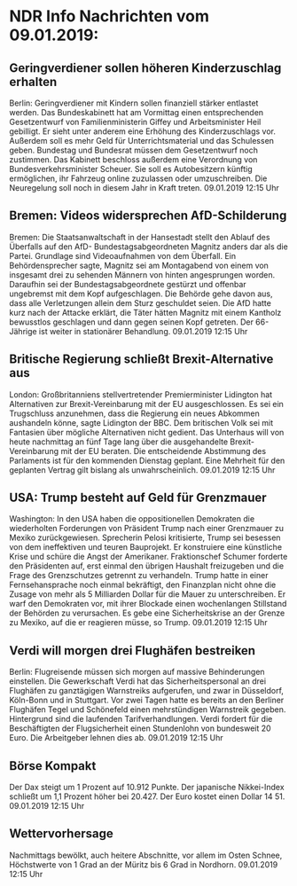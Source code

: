 # NDR Info Nachrichten vom 09.01.2019:


## Geringverdiener sollen höheren Kinderzuschlag erhalten
Berlin: Geringverdiener mit Kindern sollen finanziell stärker entlastet werden. Das Bundeskabinett hat am Vormittag einen entsprechenden Gesetzentwurf von Familienministerin Giffey und Arbeitsminister Heil gebilligt. Er sieht unter anderem eine Erhöhung des Kinderzuschlags vor. Außerdem soll es mehr Geld für Unterrichtsmaterial und das Schulessen geben. Bundestag und Bundesrat müssen dem Gesetzentwurf noch zustimmen. Das Kabinett beschloss außerdem eine Verordnung von Bundesverkehrsminister Scheuer. Sie soll es Autobesitzern künftig ermöglichen, ihr Fahrzeug online zuzulassen oder umzuschreiben. Die Neuregelung soll noch in diesem Jahr in Kraft treten. 09.01.2019 12:15 Uhr 

## Bremen: Videos widersprechen AfD-Schilderung
Bremen: Die Staatsanwaltschaft in der Hansestadt stellt den Ablauf des Überfalls auf den AfD- Bundestagsabgeordneten Magnitz anders dar als die Partei. Grundlage sind Videoaufnahmen von dem Überfall. Ein Behördensprecher sagte, Magnitz sei am Montagabend von einem von insgesamt drei zu sehenden Männern von hinten angesprungen worden. Daraufhin sei der Bundestagsabgeordnete gestürzt und offenbar ungebremst mit dem Kopf aufgeschlagen. Die Behörde gehe davon aus, dass alle Verletzungen allein dem Sturz geschuldet seien. Die AfD hatte kurz nach der Attacke erklärt, die Täter hätten Magnitz mit einem Kantholz bewusstlos geschlagen und dann gegen seinen Kopf getreten. Der 66-Jährige ist weiter in stationärer Behandlung. 09.01.2019 12:15 Uhr 

## Britische Regierung schließt Brexit-Alternative aus
London:   Großbritanniens stellvertretender Premierminister Lidington hat Alternativen zur Brexit-Vereinbarung mit der EU ausgeschlossen. Es sei ein Trugschluss anzunehmen, dass die Regierung ein neues Abkommen aushandeln könne, sagte Lidington der BBC. Dem britischen Volk sei mit Fantasien über mögliche Alternativen nicht gedient. Das Unterhaus will von heute nachmittag an fünf Tage lang über die ausgehandelte Brexit-Vereinbarung mit der EU beraten. Die entscheidende Abstimmung des Parlaments ist für den kommenden Dienstag geplant. Eine Mehrheit für den geplanten Vertrag gilt bislang als unwahrscheinlich. 09.01.2019 12:15 Uhr 

## USA: Trump besteht auf Geld für Grenzmauer
Washington: In den USA haben die oppositionellen Demokraten die wiederholten Forderungen von Präsident Trump nach einer Grenzmauer zu Mexiko zurückgewiesen. Sprecherin Pelosi kritisierte, Trump sei besessen von dem ineffektiven und teuren Bauprojekt. Er konstruiere eine künstliche Krise und schüre die Angst der Amerikaner. Fraktionschef Schumer forderte den Präsidenten auf, erst einmal den übrigen Haushalt freizugeben und die Frage des Grenzschutzes getrennt zu verhandeln. Trump hatte in einer Fernsehansprache noch einmal bekräftigt, den Finanzplan nicht ohne die Zusage von mehr als 5 Milliarden Dollar für die Mauer zu unterschreiben. Er warf den Demokraten vor, mit ihrer Blockade einen wochenlangen Stillstand der Behörden zu verursachen. Es gebe eine Sicherheitskrise an der Grenze zu Mexiko, auf die er reagieren müsse, so Trump. 09.01.2019 12:15 Uhr 

## Verdi will morgen drei Flughäfen bestreiken
Berlin: Flugreisende müssen sich morgen auf massive Behinderungen einstellen. Die Gewerkschaft Verdi hat das Sicherheitspersonal an drei Flughäfen zu ganztägigen Warnstreiks aufgerufen, und zwar in Düsseldorf, Köln-Bonn und in Stuttgart. Vor zwei Tagen hatte es bereits an den Berliner Flughäfen Tegel und Schönefeld einen mehrstündigen Warnstreik gegeben. Hintergrund sind die laufenden Tarifverhandlungen. Verdi fordert für die Beschäftigten der Flugsicherheit einen Stundenlohn von bundesweit 20 Euro. Die Arbeitgeber lehnen dies ab. 09.01.2019 12:15 Uhr 

## Börse Kompakt
Der Dax steigt um 1 Prozent auf 10.912 Punkte. Der japanische Nikkei-Index schließt um 1,1 Prozent höher bei 20.427. Der Euro kostet einen Dollar 14 51. 09.01.2019 12:15 Uhr 

## Wettervorhersage
Nachmittags bewölkt, auch heitere Abschnitte, vor allem im Osten Schnee, Höchstwerte von 1 Grad an der Müritz bis 6 Grad in Nordhorn. 09.01.2019 12:15 Uhr 
